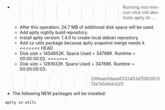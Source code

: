 * >>>>>>>>> Running inst-min-con-xtra-cld-dev-tools-aptly.sh ...
  * After this operation, 24.7 MB of additional disk space will be used.
  * Add aptly nightly build repository.
  * Install aptly version: 1.4.0 to create local debian repository.
  * Add xz-utils package because aptly snapshot merge needs it.
<<<<<<< HEAD
  * Disk size = 1454852K. Space Used = 34788K. Runtime = 00:00:00:02.
=======
  * Disk size = 1261632K. Space Used = 34788K. Runtime = 00:00:00:03.
>>>>>>> 206eae0daaa6332453d70820fc513e7a5d4dcb20
  * The following NEW packages will be installed:
  ```bash
aptly xz-utils
  ```
